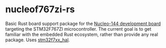 # nucleof767zi-rs

Basic Rust board support package for the [Nucleo-144 development board](https://www.st.com/en/evaluation-tools/nucleo-f767zi.html) targeting the STM32F767ZI microcontroller. The current goal is to get familiar with the embedded Rust ecosystem, rather than provide any real package. Uses [stm32f7xx_hal](https://github.com/stm32-rs/stm32f7xx-hal/).
